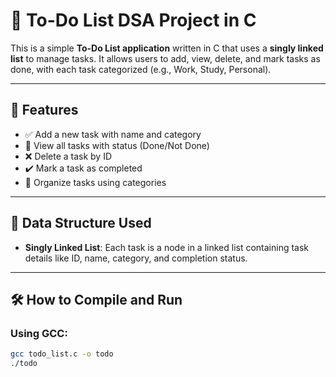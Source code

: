 # 📝 To-Do List DSA Project in C

This is a simple **To-Do List application** written in C that uses a **singly linked list** to manage tasks. It allows users to add, view, delete, and mark tasks as done, with each task categorized (e.g., Work, Study, Personal).

---

## 🚀 Features

- ✅ Add a new task with name and category
- 👀 View all tasks with status (Done/Not Done)
- ❌ Delete a task by ID
- ✔️ Mark a task as completed
- 📂 Organize tasks using categories

---

## 🧱 Data Structure Used

- **Singly Linked List**: Each task is a node in a linked list containing task details like ID, name, category, and completion status.

---

## 🛠️ How to Compile and Run

### Using GCC:

```bash
gcc todo_list.c -o todo
./todo
